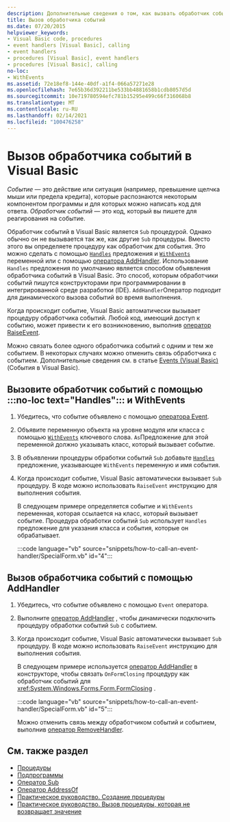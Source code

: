 ```yaml
---
description: Дополнительные сведения о том, как вызвать обработчик событий в Visual Basic
title: Вызов обработчика событий
ms.date: 07/20/2015
helpviewer_keywords:
- Visual Basic code, procedures
- event handlers [Visual Basic], calling
- event handlers
- procedures [Visual Basic], event handlers
- procedures [Visual Basic], calling
no-loc:
- WithEvents
ms.assetid: 72e18ef8-144e-40df-a1f4-066a57271e28
ms.openlocfilehash: 7e65b36d392211be533bb4881658b1cdb8057d5d
ms.sourcegitcommit: 10e719780594efc781b15295e499c66f316068b8
ms.translationtype: MT
ms.contentlocale: ru-RU
ms.lasthandoff: 02/14/2021
ms.locfileid: "100476258"
---
```

# <a name="how-to-call-an-event-handler-in-visual-basic"></a>Вызов обработчика событий в Visual Basic

*Событие* — это действие или ситуация (например, превышение щелчка мыши или предела кредита), которые распознаются некоторым компонентом программы и для которых можно написать код для ответа. *Обработчик событий* — это код, который вы пишете для реагирования на событие.

Обработчик событий в Visual Basic является `Sub` процедурой. Однако обычно он не вызывается так же, как другие `Sub` процедуры. Вместо этого вы определяете процедуру как обработчик для события. Это можно сделать с помощью [`Handles`](../../../language-reference/statements/handles-clause.md) предложения и [`WithEvents`](../../../language-reference/modifiers/withevents.md) переменной или с помощью [оператора AddHandler](../../../language-reference/statements/addhandler-statement.md). Использование `Handles` предложения по умолчанию является способом объявления обработчика событий в Visual Basic. Это способ, которым обработчики событий пишутся конструкторами при программировании в интегрированной среде разработки (IDE). `AddHandler`Оператор подходит для динамического вызова событий во время выполнения.

Когда происходит событие, Visual Basic автоматически вызывает процедуру обработчика событий. Любой код, имеющий доступ к событию, может привести к его возникновению, выполнив [оператор RaiseEvent](../../../language-reference/statements/raiseevent-statement.md).

Можно связать более одного обработчика событий с одним и тем же событием. В некоторых случаях можно отменить связь обработчика с событием. Дополнительные сведения см. в статье [Events (Visual Basic)](../events/index.md) (События в Visual Basic).

## <a name="call-an-event-handler-using-no-loc-texthandles-and-withevents"></a>Вызовите обработчик событий с помощью :::no-loc text="Handles"::: и WithEvents

1. Убедитесь, что событие объявлено с помощью [оператора Event](../../../language-reference/statements/event-statement.md).

2. Объявите переменную объекта на уровне модуля или класса с помощью [`WithEvents`](../../../language-reference/modifiers/withevents.md) ключевого слова. `As`Предложение для этой переменной должно указывать класс, который вызывает событие.

3. В объявлении процедуры обработки событий `Sub` добавьте [`Handles`](../../../language-reference/statements/handles-clause.md) предложение, указывающее `WithEvents` переменную и имя события.

4. Когда происходит событие, Visual Basic автоматически вызывает `Sub` процедуру. В коде можно использовать `RaiseEvent` инструкцию для выполнения события.

    В следующем примере определяется событие и `WithEvents` переменная, которая ссылается на класс, который вызывает событие. Процедура обработки событий `Sub` использует `Handles` предложение для указания класса и события, которые он обрабатывает.

    :::code language="vb" source="snippets/how-to-call-an-event-handler/SpecialForm.vb" id="4":::

## <a name="call-an-event-handler-using-addhandler"></a>Вызов обработчика событий с помощью AddHandler

1. Убедитесь, что событие объявлено с помощью `Event` оператора.

2. Выполните [оператор AddHandler](../../../language-reference/statements/addhandler-statement.md) , чтобы динамически подключить процедуру обработки событий `Sub` с событием.

3. Когда происходит событие, Visual Basic автоматически вызывает `Sub` процедуру. В коде можно использовать `RaiseEvent` инструкцию для выполнения события.

    В следующем примере используется [оператор AddHandler](../../../language-reference/statements/addhandler-statement.md) в конструкторе, чтобы связать `OnFormClosing` процедуру как обработчик событий для <xref:System.Windows.Forms.Form.FormClosing> .

    :::code language="vb" source="snippets/how-to-call-an-event-handler/SpecialForm.vb" id="5":::

    Можно отменить связь между обработчиком событий и событием, выполнив [оператор RemoveHandler](../../../language-reference/statements/removehandler-statement.md).

## <a name="see-also"></a>См. также раздел

- [Процедуры](index.md)
- [Подпрограммы](sub-procedures.md)
- [Оператор Sub](../../../language-reference/statements/sub-statement.md)
- [Оператор AddressOf](../../../language-reference/operators/addressof-operator.md)
- [Практическое руководство. Создание процедуры](how-to-create-a-procedure.md)
- [Практическое руководство. Вызов процедуры, которая не возвращает значение](how-to-call-a-procedure-that-does-not-return-a-value.md)

